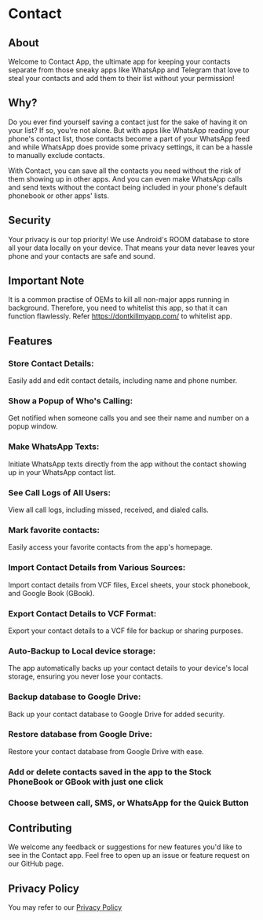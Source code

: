 # Contact

## About
Welcome to Contact App, the ultimate app for keeping your contacts separate from those sneaky apps like WhatsApp and Telegram that love to steal your contacts and add them to their list without your permission!

## Why?
Do you ever find yourself saving a contact just for the sake of having it on your list? If so, you're not alone. But with apps like WhatsApp reading your phone's contact list, those contacts become a part of your WhatsApp feed and while WhatsApp does provide some privacy settings, it can be a hassle to manually exclude contacts.

With Contact, you can save all the contacts you need without the risk of them showing up in other apps. And you can even make WhatsApp calls and send texts without the contact being included in your phone's default phonebook or other apps' lists.

## Security
Your privacy is our top priority! We use Android's ROOM database to store all your data locally on your device. That means your data never leaves your phone and your contacts are safe and sound.

## Important Note

It is a common practise of OEMs to kill all non-major apps running in background. Therefore, you need to whitelist this app, so that it can function flawlessly.
Refer https://dontkillmyapp.com/ to whitelist app.

## Features

### Store Contact Details:
Easily add and edit contact details, including name and phone number.
### Show a Popup of Who's Calling: 
Get notified when someone calls you and see their name and number on a popup window.
### Make WhatsApp Texts: 
 Initiate WhatsApp texts directly from  the app without the contact showing up in your WhatsApp contact list.
### See Call Logs of All Users: 
 View all call logs, including missed, received, and dialed calls.
### Mark favorite contacts:
 Easily access your favorite contacts from the app's homepage.
### Import Contact Details from Various Sources:
 Import contact details from VCF files, Excel sheets, your stock phonebook, and Google Book (GBook).
### Export Contact Details to VCF Format:
Export your contact details to a VCF file for backup or sharing purposes.
### Auto-Backup to Local device storage:
The app automatically backs up your contact details to your device's local storage, ensuring you never lose your contacts.
### Backup database to Google Drive:
Back up your contact database to Google Drive for added security.
### Restore database from Google Drive:
Restore your contact database from Google Drive with ease.
### Add or delete contacts saved in the app to the Stock PhoneBook or GBook with just one click
### Choose between call, SMS, or WhatsApp for the Quick Button

## Contributing
We welcome any feedback or suggestions for new features you'd like to see in the Contact app. Feel free to open up an issue or feature request on our GitHub page.

## Privacy Policy
You may refer to our [Privacy Policy](../blob/main/PrivacyPolicy.md)
